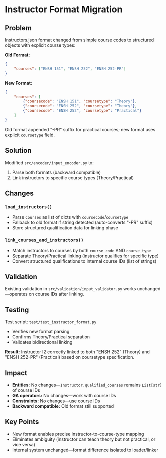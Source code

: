 # Instructor Format Migration

## Problem
Instructors.json format changed from simple course codes to structured objects with explicit course types:

**Old Format:**
```json
{
    "courses": ["ENSH 151", "ENSH 252", "ENSH 252-PR"]
}
```

**New Format:**
```json
{
    "courses": [
        {"coursecode": "ENSH 151", "coursetype": "Theory"},
        {"coursecode": "ENSH 252", "coursetype": "Theory"},
        {"coursecode": "ENSH 252", "coursetype": "Practical"}
    ]
}
```

Old format appended "-PR" suffix for practical courses; new format uses explicit `coursetype` field.

## Solution
Modified `src/encoder/input_encoder.py` to:
1. Parse both formats (backward compatible)
2. Link instructors to specific course types (Theory/Practical)

## Changes

### `load_instructors()`
- Parse `courses` as list of dicts with `coursecode`/`coursetype`
- Fallback to old format if string detected (auto-converts "-PR" suffix)
- Store structured qualification data for linking phase

### `link_courses_and_instructors()`
- Match instructors to courses by both `course_code` AND `course_type`
- Separate Theory/Practical linking (instructor qualifies for specific type)
- Convert structured qualifications to internal course IDs (list of strings)

## Validation
Existing validation in `src/validation/input_validator.py` works unchanged—operates on course IDs after linking.

## Testing
Test script: `test/test_instructor_format.py`
- Verifies new format parsing
- Confirms Theory/Practical separation
- Validates bidirectional linking

**Result:** Instructor I2 correctly linked to both "ENSH 252" (Theory) and "ENSH 252-PR" (Practical) based on coursetype specification.

## Impact
- **Entities:** No changes—`Instructor.qualified_courses` remains `List[str]` of course IDs
- **GA operators:** No changes—work with course IDs
- **Constraints:** No changes—use course IDs
- **Backward compatible:** Old format still supported

## Key Points
- New format enables precise instructor-to-course-type mapping
- Eliminates ambiguity (instructor can teach theory but not practical, or vice versa)
- Internal system unchanged—format difference isolated to loader/linker
